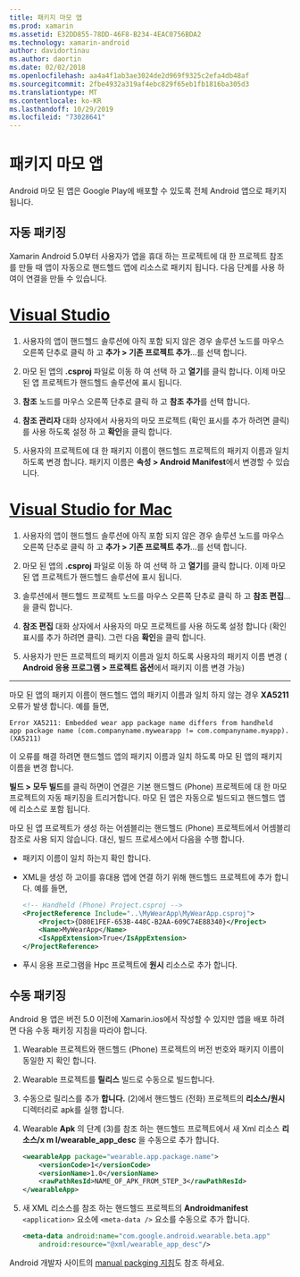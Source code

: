 ```yaml
---
title: 패키지 마모 앱
ms.prod: xamarin
ms.assetid: E32DD855-78DD-46F8-B234-4EAC0756BDA2
ms.technology: xamarin-android
author: davidortinau
ms.author: daortin
ms.date: 02/02/2018
ms.openlocfilehash: aa4a4f1ab3ae3024de2d969f9325c2efa4db48af
ms.sourcegitcommit: 2fbe4932a319af4ebc829f65eb1fb1816ba305d3
ms.translationtype: MT
ms.contentlocale: ko-KR
ms.lasthandoff: 10/29/2019
ms.locfileid: "73028641"
---
```

# <a name="packaging-wear-apps"></a>패키지 마모 앱

Android 마모 된 앱은 Google Play에 배포할 수 있도록 전체 Android 앱으로 패키지 됩니다. 

## <a name="automatic-packaging"></a>자동 패키징

Xamarin Android 5.0부터 사용자가 앱을 휴대 하는 프로젝트에 대 한 프로젝트 참조를 만들 때 앱이 자동으로 핸드헬드 앱에 리소스로 패키지 됩니다. 다음 단계를 사용 하 여이 연결을 만들 수 있습니다. 

# <a name="visual-studiotabwindows"></a>[Visual Studio](#tab/windows)

1. 사용자의 앱이 핸드헬드 솔루션에 아직 포함 되지 않은 경우 솔루션 노드를 마우스 오른쪽 단추로 클릭 하 고 **추가 > 기존 프로젝트 추가**...를 선택 합니다.

2. 마모 된 앱의 **.csproj** 파일로 이동 하 여 선택 하 고 **열기**를 클릭 합니다. 이제 마모 된 앱 프로젝트가 핸드헬드 솔루션에 표시 됩니다.

3. **참조** 노드를 마우스 오른쪽 단추로 클릭 하 고 **참조 추가**를 선택 합니다.

4. **참조 관리자** 대화 상자에서 사용자의 마모 프로젝트 (확인 표시를 추가 하려면 클릭)를 사용 하도록 설정 하 고 **확인**을 클릭 합니다.

5. 사용자의 프로젝트에 대 한 패키지 이름이 핸드헬드 프로젝트의 패키지 이름과 일치 하도록 변경 합니다. 패키지 이름은 **속성 > Android Manifest**에서 변경할 수 있습니다.

# <a name="visual-studio-for-mactabmacos"></a>[Visual Studio for Mac](#tab/macos)

1. 사용자의 앱이 핸드헬드 솔루션에 아직 포함 되지 않은 경우 솔루션 노드를 마우스 오른쪽 단추로 클릭 하 고 **추가 > 기존 프로젝트 추가**...를 선택 합니다.

2. 마모 된 앱의 **.csproj** 파일로 이동 하 여 선택 하 고 **열기**를 클릭 합니다. 이제 마모 된 앱 프로젝트가 핸드헬드 솔루션에 표시 됩니다.

3. 솔루션에서 핸드헬드 프로젝트 노드를 마우스 오른쪽 단추로 클릭 하 고 **참조 편집**...을 클릭 합니다.

4. **참조 편집** 대화 상자에서 사용자의 마모 프로젝트를 사용 하도록 설정 합니다 (확인 표시를 추가 하려면 클릭). 그런 다음 **확인**을 클릭 합니다.

5. 사용자가 만든 프로젝트의 패키지 이름과 일치 하도록 사용자의 패키지 이름 변경 ( **Android 응용 프로그램 > 프로젝트 옵션**에서 패키지 이름 변경 가능)

-----

마모 된 앱의 패키지 이름이 핸드헬드 앱의 패키지 이름과 일치 하지 않는 경우 **XA5211** 오류가 발생 합니다. 예를 들면,

```shell
Error XA5211: Embedded wear app package name differs from handheld 
app package name (com.companyname.mywearapp != com.companyname.myapp). (XA5211)
```

이 오류를 해결 하려면 핸드헬드 앱의 패키지 이름과 일치 하도록 마모 된 앱의 패키지 이름을 변경 합니다.

**빌드 > 모두 빌드**를 클릭 하면이 연결은 기본 핸드헬드 (Phone) 프로젝트에 대 한 마모 프로젝트의 자동 패키징을 트리거합니다. 마모 된 앱은 자동으로 빌드되고 핸드헬드 앱에 리소스로 포함 됩니다.

마모 된 앱 프로젝트가 생성 하는 어셈블리는 핸드헬드 (Phone) 프로젝트에서 어셈블리 참조로 사용 되지 않습니다. 대신, 빌드 프로세스에서 다음을 수행 합니다.

- 패키지 이름이 일치 하는지 확인 합니다. 

- XML을 생성 하 고이를 휴대용 앱에 연결 하기 위해 핸드헬드 프로젝트에 추가 합니다. 예를 들면, 

    ```xml
    <!-- Handheld (Phone) Project.csproj -->
    <ProjectReference Include="..\MyWearApp\MyWearApp.csproj">
        <Project>{D80E1FEF-653B-448C-B2AA-609C74E88340}</Project>
        <Name>MyWearApp</Name>
        <IsAppExtension>True</IsAppExtension>
    </ProjectReference>
    ```

- 푸시 응용 프로그램을 Hpc 프로젝트에 **원시** 리소스로 추가 합니다. 

## <a name="manual-packaging"></a>수동 패키징

Android 용 앱은 버전 5.0 이전에 Xamarin.ios에서 작성할 수 있지만 앱을 배포 하려면 다음 수동 패키징 지침을 따라야 합니다. 

1. Wearable 프로젝트와 핸드헬드 (Phone) 프로젝트의 버전 번호와 패키지 이름이 동일한 지 확인 합니다.

2. Wearable 프로젝트를 **릴리스** 빌드로 수동으로 빌드합니다.

3. 수동으로 릴리스를 추가 **합니다.** (2)에서 핸드헬드 (전화) 프로젝트의 **리소스/원시** 디렉터리로 apk를 실행 합니다.

4. Wearable **Apk** 의 단계 (3)를 참조 하는 핸드헬드 프로젝트에서 새 Xml 리소스 **리소스/x m l/wearable_app_desc** 을 수동으로 추가 합니다.

    ```xml
    <wearableApp package="wearable.app.package.name">
        <versionCode>1</versionCode>
        <versionName>1.0</versionName>
        <rawPathResId>NAME_OF_APK_FROM_STEP_3</rawPathResId>
    </wearableApp>
    ```

5. 새 XML 리소스를 참조 하는 핸드헬드 프로젝트의 **Androidmanifest** `<application>` 요소에 `<meta-data />` 요소를 수동으로 추가 합니다.

    ```xml
    <meta-data android:name="com.google.android.wearable.beta.app"
        android:resource="@xml/wearable_app_desc"/>
    ```

Android 개발자 사이트의 [manual packging 지침](https://developer.android.com/training/wearables/apps/packaging.html#PackageManually)도 참조 하세요.
